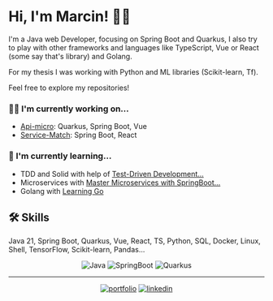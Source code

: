 
# Hi, I'm Marcin! 👋😊
I'm a Java web Developer, focusing on Spring Boot and Quarkus, I also try to play with other frameworks and languages like TypeScript, Vue or React (some say that's library) and Golang.

For my thesis I was working with Python and ML libraries (Scikit-learn, Tf).

Feel free to explore my repositories!

### 👩‍💻 I'm currently working on...
- [Api-micro](https://github.com/MarcinCho/api-micro): Quarkus, Spring Boot, Vue
- [Service-Match](https://github.com/MarcinCho/Service_Match): Spring Boot, React 


### 🧠 I'm currently learning...
- TDD and Solid with help of [Test-Driven Development...](https://www.goodreads.com/book/show/68507606-test-driven-development-with-java)
- Microservices with [Master Microservices with SpringBoot...](https://www.udemy.com/course/master-microservices-with-spring-docker-kubernetes/)
- Golang with [Learning Go](https://www.oreilly.com/library/view/learning-go/9781492077206/)

## 🛠 Skills
Java 21, Spring Boot, Quarkus, Vue, React, TS, Python, SQL, Docker, Linux, Shell, TensorFlow, Scikit-learn, Pandas...

<div align="center">

![Java](https://img.shields.io/badge/Java-ED8B00?style=flat&logo=openjdk&logoColor=white)
![SpringBoot](https://img.shields.io/badge/SpringBoot-6DB33F?style=flat&logo=Spring&logoColor=white)
![Quarkus](https://img.shields.io/badge/-Quarkus-4695EB?style=flat&logo=quarkus&logoColor=white)
</div>

---
<div align="center">

[![portfolio](https://img.shields.io/badge/Gmail-D14836?style=flat&logo=gmail&logoColor=white)](mailto:chow.marcin@gmail.com) 
[![linkedin](https://img.shields.io/badge/linkedin-0A66C2?style=flat&logo=linkedin&logoColor=white)](https://www.linkedin.com/in/chowaniec-marcin/) 

</div>


<!--
**MarcinCho/MarcinCho** is a ✨ _special_ ✨ repository because its `README.md` (this file) appears on your GitHub profile.

Here are some ideas to get you started:

- 🔭 I’m currently working on ...
- 🌱 I’m currently learning ...
- 👯 I’m looking to collaborate on ...
- 🤔 I’m looking for help with ...
- 💬 Ask me about ...
- 📫 How to reach me: ...
- 😄 Pronouns: ...
- ⚡ Fun fact: ...
-->
